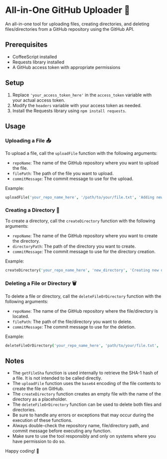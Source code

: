 All-in-One GitHub Uploader 📂
=============================

An all-in-one tool for uploading files, creating directories, and deleting files/directories from a GitHub repository using the GitHub API.

Prerequisites
-------------

* CoffeeScript installed
* Requests library installed
* A GitHub access token with appropriate permissions

Setup
-----

1. Replace `'your_access_token_here'` in the `access_token` variable with your actual access token.
2. Modify the `headers` variable with your access token as needed.
3. Install the Requests library using `npm install requests`.

Usage
-----

### Uploading a File 📤

To upload a file, call the `uploadFile` function with the following arguments:

* `repoName`: The name of the GitHub repository where you want to upload the file.
* `filePath`: The path of the file you want to upload.
* `commitMessage`: The commit message to use for the upload.

Example:

```coffeescript
uploadFile('your_repo_name_here', '/path/to/your/file.txt', 'Adding new file')
```

### Creating a Directory 📁

To create a directory, call the `createDirectory` function with the following arguments:

* `repoName`: The name of the GitHub repository where you want to create the directory.
* `directoryPath`: The path of the directory you want to create.
* `commitMessage`: The commit message to use for the directory creation.

Example:

```coffeescript
createDirectory('your_repo_name_here', 'new_directory', 'Creating new directory')
```

### Deleting a File or Directory 🗑

To delete a file or directory, call the `deleteFileOrDirectory` function with the following arguments:

* `repoName`: The name of the GitHub repository where the file/directory is located.
* `filePath`: The path of the file/directory you want to delete.
* `commitMessage`: The commit message to use for the deletion.

Example:

```coffeescript
deleteFileOrDirectory('your_repo_name_here', 'path/to/your/file.txt', 'Deleting file.txt')
```

Notes
-----

* The `getFileSha` function is used internally to retrieve the SHA-1 hash of a file. It is not intended to be called directly.
* The `uploadFile` function uses the `base64` encoding of the file contents to create the file on GitHub.
* The `createDirectory` function creates an empty file with the name of the directory as a placeholder.
* The `deleteFileOrDirectory` function can be used to delete both files and directories.
* Be sure to handle any errors or exceptions that may occur during the execution of these functions.
* Always double-check the repository name, file/directory path, and commit message before executing any function.
* Make sure to use the tool responsibly and only on systems where you have permission to do so.

Happy coding! 🚀
